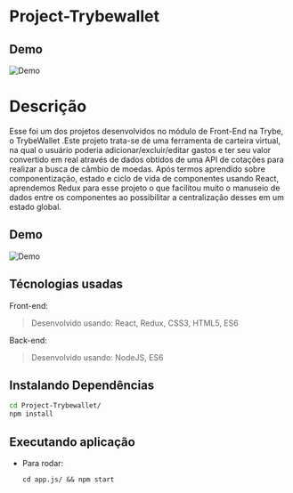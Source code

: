 # Project-Trybewallet


## Demo
![Demo](src/video-demo/trybewallet.gif)

# Descrição
Esse foi um dos projetos desenvolvidos no módulo de Front-End na Trybe, o TrybeWallet .Este projeto trata-se de uma ferramenta de carteira virtual, na qual o usuário poderia adicionar/excluir/editar 
gastos e ter seu valor convertido em real através de dados obtidos de uma API de cotações para realizar a busca de câmbio de moedas.
Após termos aprendido sobre componentização, estado e ciclo de vida de componentes usando React, aprendemos Redux para esse projeto o que
facilitou muito o manuseio de dados entre os componentes ao possibilitar a centralização desses em um estado global.

## Demo

![Demo](src/video-demo/trybewallet.gif)

## Técnologias usadas

Front-end:
> Desenvolvido usando: React, Redux, CSS3, HTML5, ES6

Back-end:
> Desenvolvido usando: NodeJS, ES6


## Instalando Dependências

```bash
cd Project-Trybewallet/ 
npm install
``` 


## Executando aplicação

* Para rodar:

  ```
  cd app.js/ && npm start
  ```

